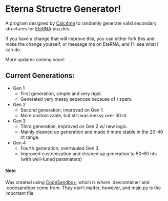 # Eterna Structre Generator!

A program designed by [Calc4me](https://eternagame.org/players/460832) to randomly generate valid secondary structures for [EteRNA](https://eternagame.org/) puzzles.

If you have a change that will improve this, you can either fork this and make the change yourself, or message me on EteRNA, and I'll see what I can do.

More updates coming soon!

## Current Generations:

- Gen 1
  - First generation, simple and very rigid.
  - Generated very messy seqences because of ) spam.
- Gen 2
  - Second generation, improved on Gen 1.
  - More customizable, but still was messy over 30 nt.
- Gen 3
  - Third generation, improved on Gen 2 w/ new logic.
  - Mainly cleaned up generation and made it more stable in the 20-40 nt range.
- Gen 4
  - Fourth generation, overhauled Gen 3.
  - Improved customization and cleaned up generation to 50-60 nts (with well-tuned paramaters)


#### Note
Was created using [CodeSandbox](https://codesandbox.io/), which is where .devcontainer and .codesandbox come from.
They don't matter, however, and main.py is the important file.
